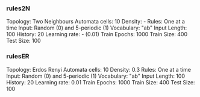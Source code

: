 ### rules2N
Topology: Two Neighbours
Automata cells: 10
Density: -
Rules: One at a time
Input: Random (0) and 5-periodic (1)
Vocabulary: "ab"
Input Length: 100
History: 20
Learning rate: - (0.01)
Train Epochs: 1000
Train Size: 400
Test Size: 100

### rulesER
Topology: Erdos Renyi
Automata cells: 10
Density: 0.3
Rules: One at a time
Input: Random (0) and 5-periodic (1)
Vocabulary: "ab"
Input Length: 100
History: 20
Learning rate: 0.01
Train Epochs: 1000
Train Size: 400
Test Size: 100
